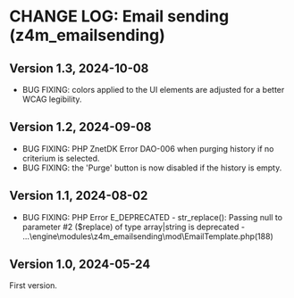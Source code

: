 # CHANGE LOG: Email sending (z4m_emailsending)

## Version 1.3, 2024-10-08
- BUG FIXING: colors applied to the UI elements are adjusted for a better WCAG legibility.

## Version 1.2, 2024-09-08
- BUG FIXING: PHP ZnetDK Error DAO-006 when purging history if no criterium is selected.
- BUG FIXING: the 'Purge' button is now disabled if the history is empty.

## Version 1.1, 2024-08-02
- BUG FIXING: PHP Error E_DEPRECATED - str_replace(): Passing null to parameter #2 ($replace) of type array|string is deprecated - ...\engine\modules\z4m_emailsending\mod\EmailTemplate.php(188)

## Version 1.0, 2024-05-24
First version.
